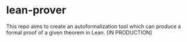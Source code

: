 # lean-prover
This repo aims to create an autoformalization tool which can produce a formal proof of a given theorem in Lean. [IN PRODUCTION]

